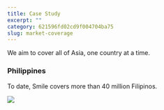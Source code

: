 ```yaml
---
title: Case Study  
excerpt: ""  
category: 621596fd02cd9f004704ba75  
slug: market-coverage
---
```


We aim to cover all of Asia, one country at a time.

### Philippines

To date, Smile covers more than 40 million Filipinos.

![](https://files.readme.io/fa5b313-smile-coverage-philippines-2022.png)